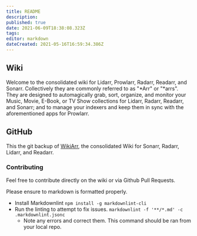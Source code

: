 ```yaml
---
title: README
description: 
published: true
date: 2021-06-09T18:38:08.323Z
tags: 
editor: markdown
dateCreated: 2021-05-16T16:59:34.386Z
---
```


## Wiki

Welcome to the consolidated wiki for Lidarr, Prowlarr, Radarr, Readarr, and Sonarr. Collectively they are commonly referred to as "*Arr" or "*arrs". They are designed to automagically grab, sort, organize, and monitor your Music, Movie, E-Book, or TV Show collections for Lidarr, Radarr, Readarr, and Sonarr; and to manage your indexers and keep them in sync with the aforementioned apps for Prowlarr.

## GitHub

This the git backup of [WikiArr](https://wikijs.servarr.com/), the consolidated Wiki for Sonarr, Radarr, Lidarr, and Readarr.

### Contributing

Feel free to contribute directly on the wiki or via Github Pull Requests.

Please ensure to markdown is formatted properly.

- Install Markdownlint `npm install -g markdownlint-cli`
- Run the linting to attempt to fix issues. `markdownlint -f '**/*.md' -c .markdownlint.jsonc`
  - Note any errors and correct them.  This command should be ran from your local repo.

